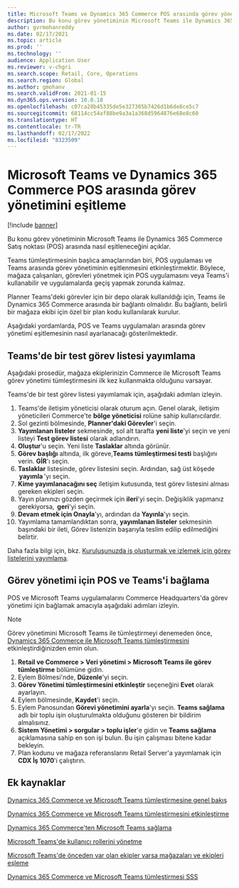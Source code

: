 ```yaml
---
title: Microsoft Teams ve Dynamics 365 Commerce POS arasında görev yönetimini eşitleme
description: Bu konu görev yönetiminin Microsoft Teams ile Dynamics 365 Commerce Satış noktası (POS) arasında nasıl eşitleneceğini açıklar.
author: gvrmohanreddy
ms.date: 02/17/2021
ms.topic: article
ms.prod: ''
ms.technology: ''
audience: Application User
ms.reviewer: v-chgri
ms.search.scope: Retail, Core, Operations
ms.search.region: Global
ms.author: gmohanv
ms.search.validFrom: 2021-01-15
ms.dyn365.ops.version: 10.0.18
ms.openlocfilehash: c07ca28b45335de5e327305b7426d1b6de8ce5c7
ms.sourcegitcommit: 68114cc54af88be9a3a1a368d5964876e68e8c60
ms.translationtype: HT
ms.contentlocale: tr-TR
ms.lasthandoff: 02/17/2022
ms.locfileid: "8323509"
---
```

# <a name="synchronize-task-management-between-microsoft-teams-and-dynamics-365-commerce-pos"></a>Microsoft Teams ve Dynamics 365 Commerce POS arasında görev yönetimini eşitleme

[!include [banner](includes/banner.md)]

Bu konu görev yönetiminin Microsoft Teams ile Dynamics 365 Commerce Satış noktası (POS) arasında nasıl eşitleneceğini açıklar.

Teams tümleştirmesinin başlıca amaçlarından biri, POS uygulaması ve Teams arasında görev yönetiminin eşitlenmesini etkinleştirmektir. Böylece, mağaza çalışanları, görevleri yönetmek için POS uygulamasını veya Teams'i kullanabilir ve uygulamalarda geçiş yapmak zorunda kalmaz.

Planner Teams'deki görevler için bir depo olarak kullanıldığı için, Teams ile Dynamics 365 Commerce arasında bir bağlantı olmalıdır. Bu bağlantı, belirli bir mağaza ekibi için özel bir plan kodu kullanılarak kurulur.

Aşağıdaki yordamlarda, POS ve Teams uygulamaları arasında görev yönetimi eşitlemesinin nasıl ayarlanacağı gösterilmektedir.

## <a name="publish-a-test-task-list-in-teams"></a>Teams'de bir test görev listesi yayımlama

Aşağıdaki prosedür, mağaza ekiplerinizin Commerce ile Microsoft Teams görev yönetimi tümleştirmesini ilk kez kullanmakta olduğunu varsayar.

Teams'de bir test görev listesi yayımlamak için, aşağıdaki adımları izleyin.

1. Teams'de iletişim yöneticisi olarak oturum açın. Genel olarak, iletişim yöneticileri Commerce'te **bölge yöneticisi** rolüne sahip kullanıcılardır.
1. Sol gezinti bölmesinde, **Planner'daki Görevler**'i seçin.
1. **Yayımlanan listeler** sekmesinde, sol alt tarafta **yeni liste**'yi seçin ve yeni listeyi **Test görev listesi** olarak adlandırın.
1. **Oluştur**'u seçin. Yeni liste **Taslaklar** altında görünür.
1. **Görev başlığı** altında, ilk göreve,**Teams tümleştirmesi testi** başlığını verin. **GİR**'ı seçin.
1. **Taslaklar** listesinde, görev listesini seçin. Ardından, sağ üst köşede  **yayımla** 'yı seçin.
1. **Kime yayımlanacağını seç** iletişim kutusunda, test görev listesini alması gereken ekipleri seçin.
1. Yayın planınızı gözden geçirmek için **ileri**'yi seçin. Değişiklik yapmanız gerekiyorsa,  **geri**'yi seçin. 
1. **Devam etmek için Onayla**'yı, ardından da **Yayınla**'yı seçin.
1. Yayımlama tamamlandıktan sonra, **yayımlanan listeler** sekmesinin başındaki bir ileti, Görev listenizin başarıyla teslim edilip edilmediğini belirtir.

Daha fazla bilgi için, bkz. [Kuruluşunuzda iş oluşturmak ve izlemek için görev listelerini yayımlama](https://support.microsoft.com/office/publish-task-lists-to-create-and-track-work-in-your-organization-095409b3-f5af-40aa-9f9e-339b54e705df).

## <a name="link-pos-and-teams-for-task-management"></a>Görev yönetimi için POS ve Teams'i bağlama

POS ve Microsoft Teams uygulamalarını Commerce Headquarters'da görev yönetimi için bağlamak amacıyla aşağıdaki adımları izleyin.

> [!NOTE]
> Görev yönetimini Microsoft Teams ile tümleştirmeyi denemeden önce, [Dynamics 365 Commerce ile Microsoft Teams tümleştirmesini](enable-teams-integration.md) etkinleştirdiğinizden emin olun. 

1. **Retail ve Commerce \> Veri yönetimi \> Microsoft Teams ile görev tümleştirme** bölümüne gidin.
1. Eylem Bölmesi'nde, **Düzenle**'yi seçin.
1. **Görev Yönetimi tümleştirmesini etkinleştir** seçeneğini **Evet** olarak ayarlayın.
1. Eylem bölmesinde, **Kaydet**'i seçin.
1. Eylem Panosundan **Görevi yönetimini ayarla**'yı seçin. **Teams sağlama** adlı bir toplu işin oluşturulmakta olduğunu gösteren bir bildirim almalısınız.
1. **Sistem Yönetimi \> sorgular \> toplu işler**'e gidin ve **Teams sağlama** açıklamasına sahip en son işi bulun. Bu işin çalışması bitene kadar bekleyin.
1. Plan kodunu ve mağaza referanslarını Retail Server'a yayımlamak için **CDX İş 1070**'i çalıştırın.

## <a name="additional-resources"></a>Ek kaynaklar

[Dynamics 365 Commerce ve Microsoft Teams tümleştirmesine genel bakış](commerce-teams-integration.md)

[Dynamics 365 Commerce ve Microsoft Teams tümleştirmesini etkinleştirme](enable-teams-integration.md)

[Dynamics 365 Commerce'ten Microsoft Teams sağlama](provision-teams-from-commerce.md)

[Microsoft Teams'de kullanıcı rollerini yönetme](manage-user-roles-teams.md)

[Microsoft Teams'de önceden var olan ekipler varsa mağazaları ve ekipleri eşleme](map-stores-existing-teams.md)

[Dynamics 365 Commerce ve Microsoft Teams tümleştirmesi SSS](teams-integration-faq.md)
